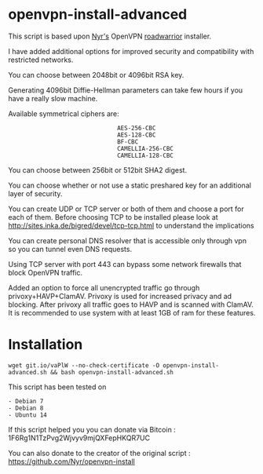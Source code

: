 # openvpn-install-advanced
This script is based upon [Nyr's](https://github.com/Nyr/) OpenVPN [roadwarrior](http://en.wikipedia.org/wiki/Road_warrior_%28computing%29) installer.

I have added additional options for improved security and compatibility with restricted networks.

You can choose between 2048bit or 4096bit RSA key.

Generating 4096bit Diffie-Hellman parameters can take few hours if you have a really slow machine. 

Available symmetrical ciphers are: 

                                   AES-256-CBC
                                   AES-128-CBC
                                   BF-CBC
                                   CAMELLIA-256-CBC
                                   CAMELLIA-128-CBC
You can choose between 256bit or 512bit SHA2 digest.

You can choose whether or not use a static preshared key for an additional layer of security.

You can create UDP or TCP server or both of them and choose a port for each of them.
Before choosing TCP to be installed please look at http://sites.inka.de/bigred/devel/tcp-tcp.html to understand the implications

You can create personal DNS resolver that is accessible only through vpn so you can tunnel even DNS requests.

Using TCP server with port 443 can bypass some network firewalls that block OpenVPN traffic.

Added an option to force all unencrypted traffic go through privoxy+HAVP+ClamAV.
Privoxy is used for increased privacy and ad blocking. After privoxy all traffic goes to
HAVP and is scanned with ClamAV. It is recommended to use system with at least 1GB of ram for these features.

# Installation
`wget git.io/vaPlW --no-check-certificate -O openvpn-install-advanced.sh && bash openvpn-install-advanced.sh`

This script has been tested on 

    - Debian 7
    - Debian 8
    - Ubuntu 14
 If this script helped you you can donate via Bitcoin : 1F6Rg1N1TzPvg2Wjvyv9mjQXFepHKQR7UC
 
 You can also donate to the creator of the original script : https://github.com/Nyr/openvpn-install
